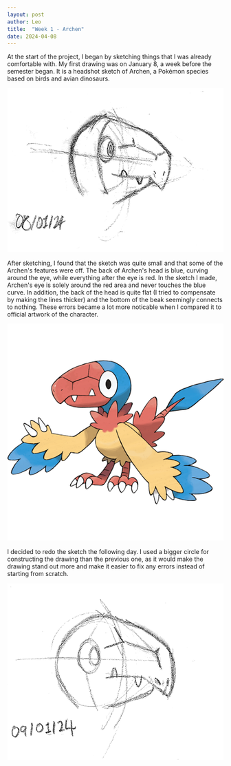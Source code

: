 ```yaml
---
layout: post
author: Leo
title:  "Week 1 - Archen"
date: 2024-04-08
---
```


At the start of the project, I began by sketching things that I was already comfortable with. My first drawing was on January 8, a week before the semester began. It is a headshot sketch of Archen, a Pokémon species based on birds and avian dinosaurs. 

![Week 1 Drawing #1 - Headshot sketch of Archen from Pokémon dated 08/01/2024](/assets/images/weekonedrawingone.png)

After sketching, I found that the sketch was quite small and that some of the Archen's features were off. The back of Archen's head is blue, curving around the eye, while everything after the eye is red. In the sketch I made, Archen's eye is solely around the red area and never touches the blue curve. In addition, the back of the head is quite flat (I tried to compensate by making the lines thicker) and the bottom of the beak seemingly connects to nothing. These errors became a lot more noticable when I compared it to official artwork of the character.

![Official art of Archen (credit - Ken Sugimori)](/assets/images/0566Archen.png)

I decided to redo the sketch the following day. I used a bigger circle for constructing the drawing than the previous one, as it would make the drawing stand out more and make it easier to fix any errors instead of starting from scratch.

![Week 1 Drawing #2 - Another headshot sketch of Archen, dated 09/01/2024](/assets/images/weekonedrawingtwo.png)